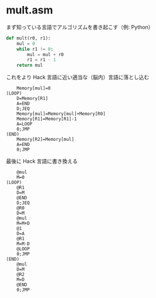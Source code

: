 # mult.asm

まず知っている言語でアルゴリズムを書き起こす（例: Python）

```python
def mult(r0, r1):
    mul = 0
    while r1 != 0:
        mul = mul + r0
        r1 = r1 - 1
    return mul
```

これをより Hack 言語に近い適当な（脳内）言語に落とし込む

```
    Memory[mul]=0
(LOOP)
    D=Memory[R1]
    A=END
    D;JEQ
    Memory[mul]=Memory[mul]+Memory[R0]
    Memory[R1]=Memory[R1]-1
    A=LOOP
    0;JMP
(END)
    Memory[R2]=Memory[mul]
    A=END
    0;JMP
```

最後に Hack 言語に書き換える

```
    @mul
    M=0
(LOOP)
    @R1
    D=M
    @END
    D;JEQ
    @R0
    D=M
    @mul
    M=M+D
    @1
    D=A
    @R1
    M=M-D
    @LOOP
    0;JMP
(END)
    @mul
    D=M
    @R2
    M=D
    @END
    0;JMP
```
